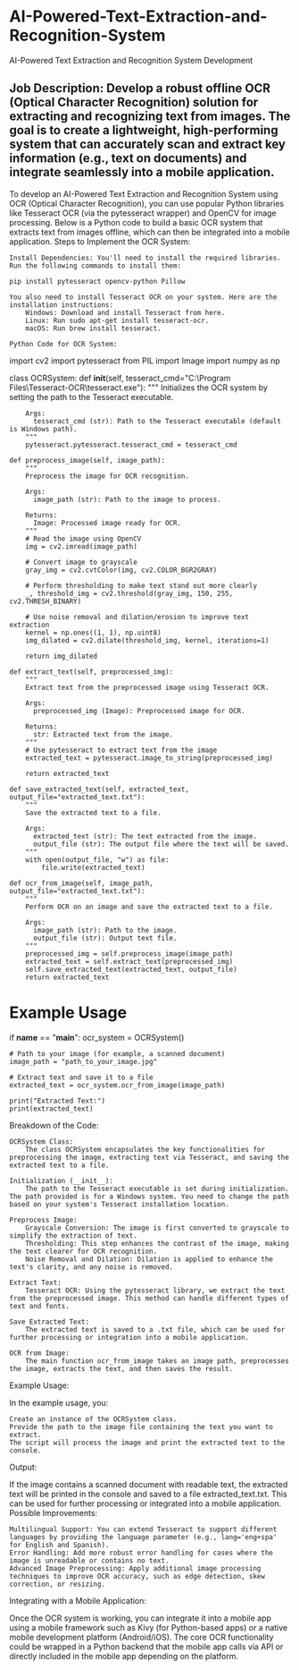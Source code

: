 # AI-Powered-Text-Extraction-and-Recognition-System
AI-Powered Text Extraction and Recognition System Development

Job Description:
Develop a robust offline OCR (Optical Character Recognition) solution for extracting and recognizing text from images. The goal is to create a lightweight, high-performing system that can accurately scan and extract key information (e.g., text on documents) and integrate seamlessly into a mobile application.
-----
To develop an AI-Powered Text Extraction and Recognition System using OCR (Optical Character Recognition), you can use popular Python libraries like Tesseract OCR (via the pytesseract wrapper) and OpenCV for image processing. Below is a Python code to build a basic OCR system that extracts text from images offline, which can then be integrated into a mobile application.
Steps to Implement the OCR System:

    Install Dependencies: You'll need to install the required libraries. Run the following commands to install them:

    pip install pytesseract opencv-python Pillow

    You also need to install Tesseract OCR on your system. Here are the installation instructions:
        Windows: Download and install Tesseract from here.
        Linux: Run sudo apt-get install tesseract-ocr.
        macOS: Run brew install tesseract.

    Python Code for OCR System:

import cv2
import pytesseract
from PIL import Image
import numpy as np

class OCRSystem:
    def __init__(self, tesseract_cmd="C:\\Program Files\\Tesseract-OCR\\tesseract.exe"):
        """
        Initializes the OCR system by setting the path to the Tesseract executable.

        Args:
          tesseract_cmd (str): Path to the Tesseract executable (default is Windows path).
        """
        pytesseract.pytesseract.tesseract_cmd = tesseract_cmd

    def preprocess_image(self, image_path):
        """
        Preprocess the image for OCR recognition.

        Args:
          image_path (str): Path to the image to process.

        Returns:
          Image: Processed image ready for OCR.
        """
        # Read the image using OpenCV
        img = cv2.imread(image_path)

        # Convert image to grayscale
        gray_img = cv2.cvtColor(img, cv2.COLOR_BGR2GRAY)

        # Perform thresholding to make text stand out more clearly
        _, threshold_img = cv2.threshold(gray_img, 150, 255, cv2.THRESH_BINARY)

        # Use noise removal and dilation/erosion to improve text extraction
        kernel = np.ones((1, 1), np.uint8)
        img_dilated = cv2.dilate(threshold_img, kernel, iterations=1)

        return img_dilated

    def extract_text(self, preprocessed_img):
        """
        Extract text from the preprocessed image using Tesseract OCR.

        Args:
          preprocessed_img (Image): Preprocessed image for OCR.

        Returns:
          str: Extracted text from the image.
        """
        # Use pytesseract to extract text from the image
        extracted_text = pytesseract.image_to_string(preprocessed_img)

        return extracted_text

    def save_extracted_text(self, extracted_text, output_file="extracted_text.txt"):
        """
        Save the extracted text to a file.

        Args:
          extracted_text (str): The text extracted from the image.
          output_file (str): The output file where the text will be saved.
        """
        with open(output_file, "w") as file:
            file.write(extracted_text)

    def ocr_from_image(self, image_path, output_file="extracted_text.txt"):
        """
        Perform OCR on an image and save the extracted text to a file.

        Args:
          image_path (str): Path to the image.
          output_file (str): Output text file.
        """
        preprocessed_img = self.preprocess_image(image_path)
        extracted_text = self.extract_text(preprocessed_img)
        self.save_extracted_text(extracted_text, output_file)
        return extracted_text

# Example Usage
if __name__ == "__main__":
    ocr_system = OCRSystem()

    # Path to your image (for example, a scanned document)
    image_path = "path_to_your_image.jpg"
    
    # Extract text and save it to a file
    extracted_text = ocr_system.ocr_from_image(image_path)

    print("Extracted Text:")
    print(extracted_text)

Breakdown of the Code:

    OCRSystem Class:
        The class OCRSystem encapsulates the key functionalities for preprocessing the image, extracting text via Tesseract, and saving the extracted text to a file.

    Initialization (__init__):
        The path to the Tesseract executable is set during initialization. The path provided is for a Windows system. You need to change the path based on your system's Tesseract installation location.

    Preprocess Image:
        Grayscale Conversion: The image is first converted to grayscale to simplify the extraction of text.
        Thresholding: This step enhances the contrast of the image, making the text clearer for OCR recognition.
        Noise Removal and Dilation: Dilation is applied to enhance the text's clarity, and any noise is removed.

    Extract Text:
        Tesseract OCR: Using the pytesseract library, we extract the text from the preprocessed image. This method can handle different types of text and fonts.

    Save Extracted Text:
        The extracted text is saved to a .txt file, which can be used for further processing or integration into a mobile application.

    OCR from Image:
        The main function ocr_from_image takes an image path, preprocesses the image, extracts the text, and then saves the result.

Example Usage:

In the example usage, you:

    Create an instance of the OCRSystem class.
    Provide the path to the image file containing the text you want to extract.
    The script will process the image and print the extracted text to the console.

Output:

If the image contains a scanned document with readable text, the extracted text will be printed in the console and saved to a file extracted_text.txt. This can be used for further processing or integrated into a mobile application.
Possible Improvements:

    Multilingual Support: You can extend Tesseract to support different languages by providing the language parameter (e.g., lang='eng+spa' for English and Spanish).
    Error Handling: Add more robust error handling for cases where the image is unreadable or contains no text.
    Advanced Image Preprocessing: Apply additional image processing techniques to improve OCR accuracy, such as edge detection, skew correction, or resizing.

Integrating with a Mobile Application:

Once the OCR system is working, you can integrate it into a mobile app using a mobile framework such as Kivy (for Python-based apps) or a native mobile development platform (Android/iOS). The core OCR functionality could be wrapped in a Python backend that the mobile app calls via API or directly included in the mobile app depending on the platform.
